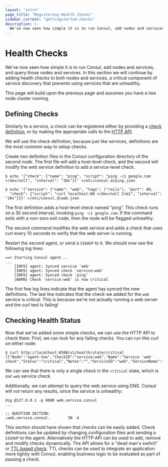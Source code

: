 ```yaml
---
layout: "intro"
page_title: "Registering Health Checks"
sidebar_current: "gettingstarted-checks"
description: |-
  We've now seen how simple it is to run Consul, add nodes and services, and query those nodes and services. In this section we will continue by adding health checks to both nodes and services, a critical component of service discovery that prevents using services that are unhealthy.
---
```


# Health Checks

We've now seen how simple it is to run Consul, add nodes and services, and
query those nodes and services. In this section we will continue by adding
health checks to both nodes and services, a critical component of service
discovery that prevents using services that are unhealthy.

This page will build upon the previous page and assumes you have a
two node cluster running.

## Defining Checks

Similarly to a service, a check can be registered either by providing a
[check definition](/docs/agent/checks.html), or by making the
appropriate calls to the [HTTP API](/docs/agent/http.html).

We will use the check definition, because just like services, definitions
are the most common way to setup checks.

Create two definition files in the Consul configuration directory of
the second node.
The first file will add a host-level check, and the second will modify the web
service definition to add a service-level check.

```text
$ echo '{"check": {"name": "ping", "script": "ping -c1 google.com >/dev/null", "interval": "30s"}}' >/etc/consul.d/ping.json

$ echo '{"service": {"name": "web", "tags": ["rails"], "port": 80,
  "check": {"script": "curl localhost:80 >/dev/null 2>&1", "interval": "10s"}}}' >/etc/consul.d/web.json
```

The first definition adds a host-level check named "ping". This check runs
on a 30 second interval, invoking `ping -c1 google.com`. If the command
exits with a non-zero exit code, then the node will be flagged unhealthy.

The second command modifies the web service and adds a check that uses
curl every 10 seconds to verify that the web server is running.

Restart the second agent, or send a `SIGHUP` to it. We should now see the
following log lines:

```text
==> Starting Consul agent...
...
    [INFO] agent: Synced service 'web'
    [INFO] agent: Synced check 'service:web'
    [INFO] agent: Synced check 'ping'
    [WARN] Check 'service:web' is now critical
```

The first few log lines indicate that the agent has synced the new
definitions. The last line indicates that the check we added for
the `web` service is critical. This is because we're not actually running
a web server and the curl test is failing!

## Checking Health Status

Now that we've added some simple checks, we can use the HTTP API to check
them. First, we can look for any failing checks. You can run this curl
on either node:

```text
$ curl http://localhost:8500/v1/health/state/critical
[{"Node":"agent-two","CheckID":"service:web","Name":"Service 'web' check","Status":"critical","Notes":"","ServiceID":"web","ServiceName":"web"}]
```

We can see that there is only a single check in the `critical` state, which is
our `web` service check.

Additionally, we can attempt to query the web service using DNS. Consul
will not return any results, since the service is unhealthy:

```text
dig @127.0.0.1 -p 8600 web.service.consul
...

;; QUESTION SECTION:
;web.service.consul.		IN	A
```

This section should have shown that checks can be easily added. Check definitions
can be updated by changing configuration files and sending a `SIGHUP` to the agent.
Alternatively the HTTP API can be used to add, remove and modify checks dynamically.
The API allows for a "dead man's switch" or [TTL based check](/docs/agent/checks.html).
TTL checks can be used to integrate an application more tightly with Consul, enabling
business logic to be evaluated as part of passing a check.
